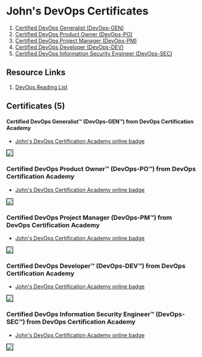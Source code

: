 # John's DevOps Certificates

1. [Certified DevOps Generalist (DevOps-GEN)](#certified-devops-generalisttm-devops-gentm-from-devops-certification-academy)
1. [Certified DevOps Product Owner (DevOps-PO)](#certified-devops-product-ownertm-devops-potm-from-devops-certification-academy)
1. [Certified DevOps Project Manager (DevOps-PM)](#certified-devops-project-manager-devops-pmtm-from-devops-certification-academy)
1. [Certified DevOps Developer (DevOps-DEV)](#certified-devops-developertm-devops-devtm-from-devops-certification-academy)
1. [Certified DevOps Information Security Engineer (DevOps-SEC)](#certified-devops-information-security-engineertm-devops-sectm-from-devops-certification-academy)

## Resource Links

1. [DevOps Reading List](../devops_resource-links)

## Certificates (5)

#### Certified DevOps Generalist™ (DevOps-GEN™) from DevOps Certification Academy

* [John's DevOps Certification Academy online badge](https://www.devops-certification.org/badges/64340326384175)

<img src="../cert_devops_intro_devops-cert-org_devops-gen_2023-09-30_64340326384175.png" style="border:1px solid #000000" />

### Certified DevOps Product Owner™ (DevOps-PO™) from DevOps Certification Academy

* [John's DevOps Certification Academy online badge](https://www.devops-certification.org/badges/36722377107944)

<img src="../cert_devops_po_devops-cert-org_devops-po_2023-10-01_36722377107944.png" style="border:1px solid #000000" />

### Certified DevOps Project Manager (DevOps-PM™) from DevOps Certification Academy

* [John's DevOps Certification Academy online badge](https://www.devops-certification.org/badges/82770791998598)

<img src="../cert_devops_pm_devops-cert-org_devops-project-manager_2023-11-01_cert-82770791998598.png" style="border:1px solid #000000" />

### Certified DevOps Developer™ (DevOps-DEV™) from DevOps Certification Academy

* [John's DevOps Certification Academy online badge](https://www.devops-certification.org/badges/79762822092976)

<img src="../cert_devops_dev_devops-cert-org_devops-dev_2023-09-30_79762822092976.png" style="border:1px solid #000000" />

### Certified DevOps Information Security Engineer™ (DevOps-SEC™) from DevOps Certification Academy

* [John's DevOps Certification Academy online badge](https://www.devops-certification.org/badges/22465533642098)

<img src="../cert_devops_infosec_devops-cert-org_devops-sec_2023-11-11_cert-22465533642098.png" style="border:1px solid #000000" />